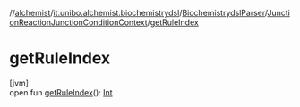 //[alchemist](../../../../index.md)/[it.unibo.alchemist.biochemistrydsl](../../index.md)/[BiochemistrydslParser](../index.md)/[JunctionReactionJunctionConditionContext](index.md)/[getRuleIndex](get-rule-index.md)

# getRuleIndex

[jvm]\
open fun [getRuleIndex](get-rule-index.md)(): [Int](https://kotlinlang.org/api/latest/jvm/stdlib/kotlin/-int/index.html)

